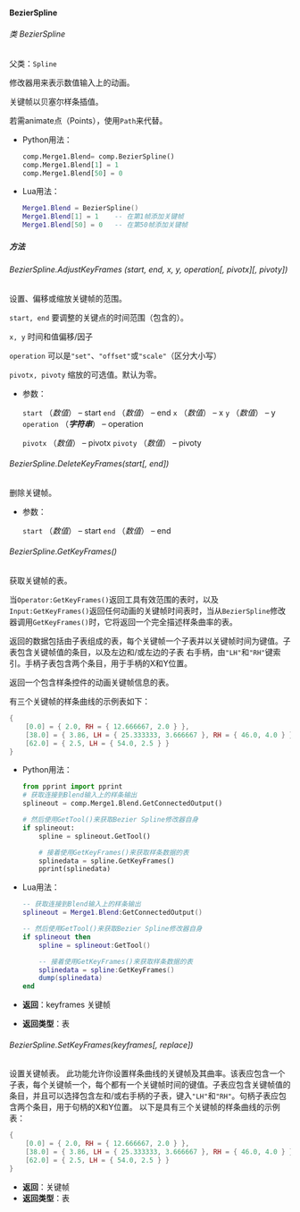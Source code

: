 #### BezierSpline

###### 类 BezierSpline

父类：`Spline`

修改器用来表示数值输入上的动画。

关键帧以贝塞尔样条插值。

若需animate点（Points），使用`Path`来代替。

- Python用法：

  ```python
  comp.Merge1.Blend= comp.BezierSpline()
  comp.Merge1.Blend[1] = 1
  comp.Merge1.Blend[50] = 0
  ```

- Lua用法：

  ```lua
  Merge1.Blend = BezierSpline()
  Merge1.Blend[1] = 1    -- 在第1帧添加关键帧
  Merge1.Blend[50] = 0   -- 在第50帧添加关键帧
  ```

##### 方法

###### BezierSpline.AdjustKeyFrames (*start, end, x, y, operation\[, pivotx]\[, pivoty]*)

设置、偏移或缩放关键帧的范围。

`start, end` 要调整的关键点的时间范围（包含的）。

`x, y` 时间和值偏移/因子

`operation` 可以是`"set"`、`"offset"`或`"scale"`（区分大小写）

`pivotx, pivoty` 缩放的可选值。默认为零。

- 参数：

  `start` （*数值*） – start
  `end` （*数值*） – end
  `x` （*数值*） – x
  `y` （*数值*） – y
  `operation` （***字符串***） – operation
  
  `pivotx` （*数值*） – pivotx
  `pivoty` （*数值*） – pivoty

###### BezierSpline.DeleteKeyFrames(*start\[, end]*)

删除关键帧。

- 参数：

  `start` （*数值*） – start
  `end` （*数值*） – end

###### BezierSpline.GetKeyFrames()

获取关键帧的表。

当`Operator:GetKeyFrames()`返回工具有效范围的表时，以及`Input:GetKeyFrames()`返回任何动画的关键帧时间表时，当从`BezierSpline`修改器调用`GetKeyFrames()`时，它将返回一个完全描述样条曲率的表。

返回的数据包括由子表组成的表，每个关键帧一个子表并以关键帧时间为键值。子表包含关键帧值的条目，以及左边和/或左边的子表 右手柄，由`"LH"`和`"RH"`键索引。手柄子表包含两个条目，用于手柄的X和Y位置。

返回一个包含样条控件的动画关键帧信息的表。

有三个关键帧的样条曲线的示例表如下：

```lua
{
    [0.0] = { 2.0, RH = { 12.666667, 2.0 } },
    [38.0] = { 3.86, LH = { 25.333333, 3.666667 }, RH = { 46.0, 4.0 } },
    [62.0] = { 2.5, LH = { 54.0, 2.5 } }
}
```

- Python用法：

  ```python
  from pprint import pprint
  # 获取连接到Blend输入上的样条输出
  splineout = comp.Merge1.Blend.GetConnectedOutput()
  
  # 然后使用GetTool()来获取Bezier Spline修改器自身
  if splineout:
      spline = splineout.GetTool()
  
      # 接着使用GetKeyFrames()来获取样条数据的表
      splinedata = spline.GetKeyFrames()
      pprint(splinedata)
  ```

- Lua用法：

  ```lua
  -- 获取连接到Blend输入上的样条输出
  splineout = Merge1.Blend:GetConnectedOutput()
  
  -- 然后使用GetTool()来获取Bezier Spline修改器自身
  if splineout then
      spline = splineout:GetTool()
  
      -- 接着使用GetKeyFrames()来获取样条数据的表
      splinedata = spline:GetKeyFrames()
      dump(splinedata)
  end
  ```

- <b>返回</b>：keyframes 关键帧
- <b>返回类型</b>：表

###### BezierSpline.SetKeyFrames(*keyframes\[, replace]*)

设置关键帧表。
此功能允许你设置样条曲线的关键帧及其曲率。该表应包含一个子表，每个关键帧一个，每个都有一个关键帧时间的键值。子表应包含关键帧值的条目，并且可以选择包含左和/或右手柄的子表，键入`"LH"`和`"RH"`。句柄子表应包含两个条目，用于句柄的X和Y位置。
以下是具有三个关键帧的样条曲线的示例表：

```lua
{
    [0.0] = { 2.0, RH = { 12.666667, 2.0 } },
    [38.0] = { 3.86, LH = { 25.333333, 3.666667 }, RH = { 46.0, 4.0 } },
    [62.0] = { 2.5, LH = { 54.0, 2.5 } }
}
```

- <b>返回</b>：关键帧
- <b>返回类型</b>：表